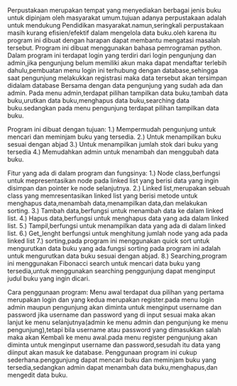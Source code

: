 Perpustakaan merupakan tempat yang menyediakan berbagai jenis buku untuk dipinjam oleh masyarakat umum.tujuan adanya perpustakaan adalah untuk mendukung Pendidikan masyarakat.namun,seringkali perpustakaan masih kurang efisien/efektif dalam mengelola data buku.oleh karena itu program ini dibuat dengan harapan dapat membantu mengatasi masalah tersebut.
Program ini dibuat menggunakan bahasa pemrograman python. Dalam program ini terdapat login yang terdiri dari login pengunjung dan admin,jika pengunjung belum memiliki akun maka dapat mendaftar terlebih dahulu,pembuatan menu login ini terhubung dengan database,sehingga saat pengunjung melakukkan registrasi maka data tersebut akan tersimpan didalam database Bersama dengan data pengunjung yang sudah ada dan admin. Pada menu admin,terdapat pilihan tampilkan data buku,tambah data buku,urutkan data buku,menghapus data buku,searching data buku.sedangkan pada menu pengunjung terdapat pilihan tampilkan data buku.

Program ini dibuat dengan tujuan:
1.)	Mempermudah pengunjung untuk mencari dan meminjam buku yang tersedia.
2.)	Untuk menampilkan buku sesuai dengan abjad
3.)	Untuk menampilkan jumlah stok dari buku yang tersedia
4.)	Memudahkan admin untuk menambah dan menggubah data buku.

Fitur yang ada di dalam program dan fungsinya:
1.)	Node class,berfungsi untuk mepresentasikan node pada linked list yang berisi data yang ingin disimpan dan pointer ke node selanjutnya.
2.)	Linked list,merupakan sebuah class yang memresentasikan linked list yang berisi metode untuk menghapus data,menambah data,menampilkan data,dan melakukan sorting.
3.)	Tambah data,berfungsi untuk menambah data ke dalam linked list.
4.)	Hapus data,berfungsi untuk menghapus data yang ada dalam linked list.
5.)	Tampil,berfungsi untuk menampilkan data yang ada di dalam linked list.
6.)	Get_lenght berfungsi untuk menghitung jumlah node yang ada pada linked list
7.)	sorting,pada program ini menggunakan quick sort untuk mengurutkan data buku yang ada.fungsi  sorting pada program ini adalah untuk mengurutkan data buku sesuai dengan abjad.
8.)	Searching,program ini menggunakan Fibonacci search untuk mencari data buku yang tersedia,untuk menggunakan searching penggunjung dapat menginput judul buku yang ingin dicari.



Cara penggunaan program:
Menu awal terdapat dua pilihan yang pertama merupakan login dan yang kedua merupakan register.pada menu login admin maupun pengunjung akan diminta untuk menginput username dan password jika username dan password yang di input sesuai maka akan lanjut ke menu selanjutnya(admin ke menu admin dan pengunjung ke menu pengunjung),tetapi bila username atau password yang dimasukkan salah maka akan Kembali ke menu awal.pada menu register pengunjung akan diminta untuk menginput username dan password,sesudah itu data yang diinput akan masuk ke database.
Penggunaan program ini cukup sederhana.penggunjung dapat mencari buku dan meminjam buku yang tersedia,sedangkan admin dapat menambah data buku,menghapus,dan mengedit data buku. 
